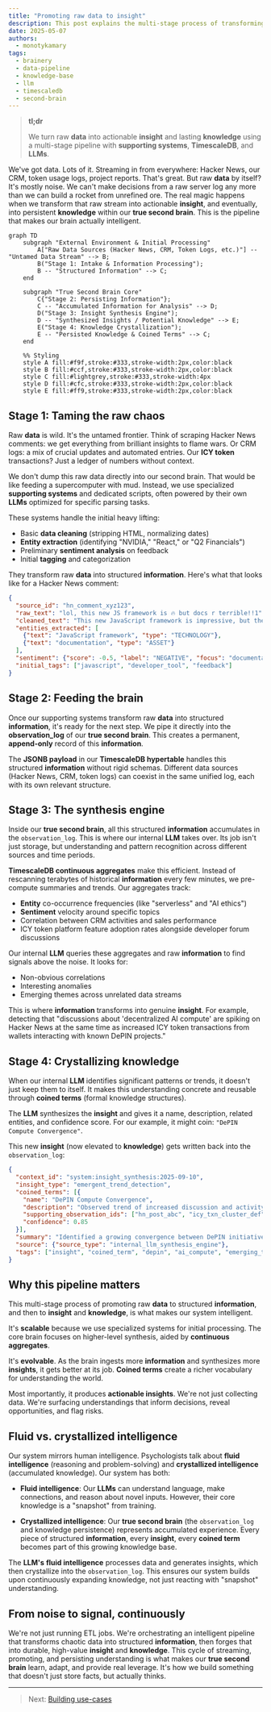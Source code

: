 ```yaml
---
title: "Promoting raw data to insight"
description: This post explains the multi-stage process of transforming raw data into structured information, and then synthesizing that information into persistent insight and knowledge within a true second brain, leveraging tools like TimescaleDB and LLMs.
date: 2025-05-07
authors:
  - monotykamary
tags:
  - brainery
  - data-pipeline
  - knowledge-base
  - llm
  - timescaledb
  - second-brain
---
```


> **tl;dr**
>
> We turn raw **data** into actionable **insight** and lasting **knowledge** using a multi-stage pipeline with **supporting systems**, **TimescaleDB**, and **LLMs**.

We've got data. Lots of it. Streaming in from everywhere: Hacker News, our CRM, token usage logs, project reports. That's great. But raw **data** by itself? It's mostly noise. We can't make decisions from a raw server log any more than we can build a rocket from unrefined ore. The real magic happens when we transform that raw stream into actionable **insight**, and eventually, into persistent **knowledge** within our **true second brain**. This is the pipeline that makes our brain actually intelligent.

```mermaid
graph TD
    subgraph "External Environment & Initial Processing"
        A["Raw Data Sources (Hacker News, CRM, Token Logs, etc.)"] -- "Untamed Data Stream" --> B;
        B("Stage 1: Intake & Information Processing");
        B -- "Structured Information" --> C;
    end

    subgraph "True Second Brain Core"
        C{"Stage 2: Persisting Information"};
        C -- "Accumulated Information for Analysis" --> D;
        D("Stage 3: Insight Synthesis Engine");
        D -- "Synthesized Insights / Potential Knowledge" --> E;
        E("Stage 4: Knowledge Crystallization");
        E -- "Persisted Knowledge & Coined Terms" --> C;
    end

    %% Styling
    style A fill:#f9f,stroke:#333,stroke-width:2px,color:black
    style B fill:#ccf,stroke:#333,stroke-width:2px,color:black
    style C fill:#lightgrey,stroke:#333,stroke-width:4px
    style D fill:#cfc,stroke:#333,stroke-width:2px,color:black
    style E fill:#ff9,stroke:#333,stroke-width:2px,color:black
```

## Stage 1: Taming the raw chaos

Raw **data** is wild. It's the untamed frontier. Think of scraping Hacker News comments: we get everything from brilliant insights to flame wars. Or CRM logs: a mix of crucial updates and automated entries. Our **ICY token** transactions? Just a ledger of numbers without context.

We don't dump this raw data directly into our second brain. That would be like feeding a supercomputer with mud. Instead, we use specialized **supporting systems** and dedicated scripts, often powered by their own **LLMs** optimized for specific parsing tasks.

These systems handle the initial heavy lifting:

* Basic **data cleaning** (stripping HTML, normalizing dates)
* **Entity extraction** (identifying "NVIDIA," "React," or "Q2 Financials")
* Preliminary **sentiment analysis** on feedback
* Initial **tagging** and categorization

They transform raw **data** into structured **information**. Here's what that looks like for a Hacker News comment:

```json
{
  "source_id": "hn_comment_xyz123",
  "raw_text": "lol, this new JS framework is 🔥 but docs r terrible!!1",
  "cleaned_text": "This new JavaScript framework is impressive, but the documentation is terrible.",
  "entities_extracted": [
    {"text": "JavaScript framework", "type": "TECHNOLOGY"},
    {"text": "documentation", "type": "ASSET"}
  ],
  "sentiment": {"score": -0.5, "label": "NEGATIVE", "focus": "documentation"},
  "initial_tags": ["javascript", "developer_tool", "feedback"]
}
```

## Stage 2: Feeding the brain

Once our supporting systems transform raw **data** into structured **information**, it's ready for the next step. We pipe it directly into the **observation_log** of our **true second brain**. This creates a permanent, **append-only** record of this **information**.

The **JSONB payload** in our **TimescaleDB hypertable** handles this structured **information** without rigid schemas. Different data sources (Hacker News, CRM, token logs) can coexist in the same unified log, each with its own relevant structure.

## Stage 3: The synthesis engine

Inside our **true second brain**, all this structured **information** accumulates in the `observation_log`. This is where our internal **LLM** takes over. Its job isn't just storage, but understanding and pattern recognition across different sources and time periods.

**TimescaleDB continuous aggregates** make this efficient. Instead of rescanning terabytes of historical **information** every few minutes, we pre-compute summaries and trends. Our aggregates track:

* **Entity** co-occurrence frequencies (like "serverless" and "AI ethics")
* **Sentiment** velocity around specific topics
* Correlation between CRM activities and sales performance
* ICY token platform feature adoption rates alongside developer forum discussions

Our internal **LLM** queries these aggregates and raw **information** to find signals above the noise. It looks for:

* Non-obvious correlations
* Interesting anomalies
* Emerging themes across unrelated data streams

This is where **information** transforms into genuine **insight**. For example, detecting that "discussions about 'decentralized AI compute' are spiking on Hacker News at the same time as increased ICY token transactions from wallets interacting with known DePIN projects."

## Stage 4: Crystallizing knowledge

When our internal **LLM** identifies significant patterns or trends, it doesn't just keep them to itself. It makes this understanding concrete and reusable through **coined terms** (formal knowledge structures).

The **LLM** synthesizes the **insight** and gives it a name, description, related entities, and confidence score. For our example, it might coin: `"DePIN Compute Convergence"`.

This new **insight** (now elevated to **knowledge**) gets written back into the `observation_log`:

```json
{
  "context_id": "system:insight_synthesis:2025-09-10",
  "insight_type": "emergent_trend_detection",
  "coined_terms": [{
    "name": "DePIN Compute Convergence",
    "description": "Observed trend of increased discussion and activity at the intersection of Decentralized Physical Infrastructure Networks (DePIN) and demand for distributed AI compute resources, reflected in token movements and forum discussions.",
    "supporting_observation_ids": ["hn_post_abc", "icy_txn_cluster_def", "crm_inquiry_ghi"],
    "confidence": 0.85
  }],
  "summary": "Identified a growing convergence between DePIN initiatives and the need for decentralized AI compute resources.",
  "source": {"source_type": "internal_llm_synthesis_engine"},
  "tags": ["insight", "coined_term", "depin", "ai_compute", "emerging_trend"]
}
```

## Why this pipeline matters

This multi-stage process of promoting raw **data** to structured **information**, and then to **insight** and **knowledge**, is what makes our system intelligent.

It's **scalable** because we use specialized systems for initial processing. The core brain focuses on higher-level synthesis, aided by **continuous aggregates**.

It's **evolvable**. As the brain ingests more **information** and synthesizes more **insights**, it gets better at its job. **Coined terms** create a richer vocabulary for understanding the world.

Most importantly, it produces **actionable insights**. We're not just collecting data. We're surfacing understandings that inform decisions, reveal opportunities, and flag risks.

## Fluid vs. crystallized intelligence

Our system mirrors human intelligence. Psychologists talk about **fluid intelligence** (reasoning and problem-solving) and **crystallized intelligence** (accumulated knowledge). Our system has both:

* **Fluid intelligence**: Our **LLMs** can understand language, make connections, and reason about novel inputs. However, their core knowledge is a "snapshot" from training.

* **Crystallized intelligence**: Our **true second brain** (the `observation_log` and knowledge persistence) represents accumulated experience. Every piece of structured **information**, every **insight**, every **coined term** becomes part of this growing knowledge base.

The **LLM's** **fluid intelligence** processes data and generates insights, which then crystallize into the `observation_log`. This ensures our system builds upon continuously expanding knowledge, not just reacting with "snapshot" understanding.

## From noise to signal, continuously

We're not just running ETL jobs. We're orchestrating an intelligent pipeline that transforms chaotic data into structured **information**, then forges that into durable, high-value **insight** and **knowledge**. This cycle of streaming, promoting, and persisting understanding is what makes our **true second brain** learn, adapt, and provide real leverage. It's how we build something that doesn't just store facts, but actually thinks.

---

> Next: [Building use-cases](use-cases.md)
